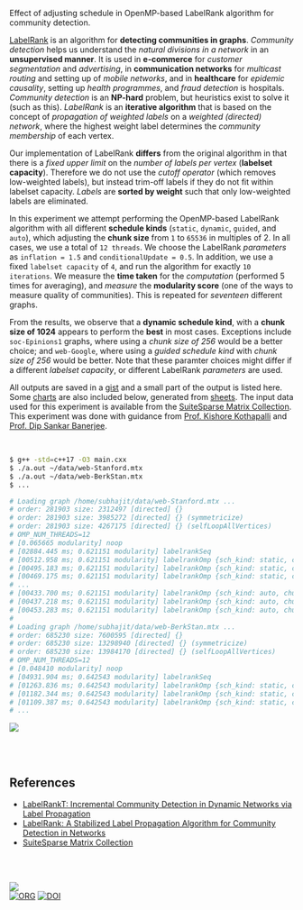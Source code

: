 Effect of adjusting schedule in OpenMP-based LabelRank algorithm for community
detection.

[LabelRank] is an algorithm for **detecting communities in graphs**. *Community*
*detection* helps us understand the *natural divisions in a network* in an
**unsupervised manner**. It is used in **e-commerce** for *customer*
*segmentation* and *advertising*, in **communication networks** for *multicast*
*routing* and setting up of *mobile networks*, and in **healthcare** for
*epidemic causality*, setting up *health programmes*, and *fraud detection* is
hospitals. *Community detection* is an **NP-hard** problem, but heuristics exist
to solve it (such as this). *LabelRank* is an **iterative algorithm** that is
based on the concept of *propagation of weighted labels* on a *weighted*
*(directed) network*, where the highest weight label determines the *community*
*membership* of each vertex.

Our implementation of LabelRank **differs** from the original algorithm in that
there is a *fixed upper limit* on the *number of labels per vertex* (**labelset**
**capacity**). Therefore we do not use the *cutoff operator* (which removes
low-weighted labels), but instead trim-off labels if they do not fit within
labelset capacity. *Labels* are **sorted by weight** such that only low-weighted
labels are eliminated.

In this experiment we attempt performing the OpenMP-based LabelRank algorithm
with all different **schedule kinds** (`static`, `dynamic`, `guided`, and
`auto`), which adjusting the **chunk size** from `1` to `65536` in multiples of
2. In all cases, we use a total of `12 threads`. We choose the LabelRank
*parameters* as `inflation = 1.5` and `conditionalUpdate = 0.5`. In addition, we
use a fixed `labelset capacity` of `4`, and run the algorithm for exactly
`10 iterations`. We measure the **time taken** for the *computation* (performed 5
times for averaging), and *measure* the **modularity score** (one of the ways to
measure quality of communities). This is repeated for *seventeen* different
graphs.

From the results, we observe that a **dynamic schedule kind**, with a **chunk**
**size of 1024** appears to perform the **best** in most cases. Exceptions include
`soc-Epinions1` graphs, where using a *chunk size of 256* would be a better
choice; and `web-Google`, where using a *guided schedule kind* with *chunk size*
*of 256* would be better. Note that these paramter choices might differ if a
different *labelset capacity*, or different LabelRank *parameters* are used.

All outputs are saved in a [gist] and a small part of the output is listed here.
Some [charts] are also included below, generated from [sheets]. The input data
used for this experiment is available from the [SuiteSparse Matrix Collection].
This experiment was done with guidance from [Prof. Kishore Kothapalli] and
[Prof. Dip Sankar Banerjee].

<br>

```bash
$ g++ -std=c++17 -O3 main.cxx
$ ./a.out ~/data/web-Stanford.mtx
$ ./a.out ~/data/web-BerkStan.mtx
$ ...

# Loading graph /home/subhajit/data/web-Stanford.mtx ...
# order: 281903 size: 2312497 [directed] {}
# order: 281903 size: 3985272 [directed] {} (symmetricize)
# order: 281903 size: 4267175 [directed] {} (selfLoopAllVertices)
# OMP_NUM_THREADS=12
# [0.065665 modularity] noop
# [02884.445 ms; 0.621151 modularity] labelrankSeq
# [00512.958 ms; 0.621151 modularity] labelrankOmp {sch_kind: static, chunk_size: 1}
# [00495.183 ms; 0.621151 modularity] labelrankOmp {sch_kind: static, chunk_size: 2}
# [00469.175 ms; 0.621151 modularity] labelrankOmp {sch_kind: static, chunk_size: 4}
# ...
# [00433.700 ms; 0.621151 modularity] labelrankOmp {sch_kind: auto, chunk_size: 16384}
# [00437.218 ms; 0.621151 modularity] labelrankOmp {sch_kind: auto, chunk_size: 32768}
# [00453.283 ms; 0.621151 modularity] labelrankOmp {sch_kind: auto, chunk_size: 65536}
#
# Loading graph /home/subhajit/data/web-BerkStan.mtx ...
# order: 685230 size: 7600595 [directed] {}
# order: 685230 size: 13298940 [directed] {} (symmetricize)
# order: 685230 size: 13984170 [directed] {} (selfLoopAllVertices)
# OMP_NUM_THREADS=12
# [0.048410 modularity] noop
# [04931.904 ms; 0.642543 modularity] labelrankSeq
# [01263.836 ms; 0.642543 modularity] labelrankOmp {sch_kind: static, chunk_size: 1}
# [01182.344 ms; 0.642543 modularity] labelrankOmp {sch_kind: static, chunk_size: 2}
# [01109.387 ms; 0.642543 modularity] labelrankOmp {sch_kind: static, chunk_size: 4}
# ...
```

[![](https://i.imgur.com/cjlysbl.png)][sheetp]

<br>
<br>


## References

- [LabelRankT: Incremental Community Detection in Dynamic Networks via Label Propagation](https://arxiv.org/abs/1305.2006)
- [LabelRank: A Stabilized Label Propagation Algorithm for Community Detection in Networks](https://arxiv.org/abs/1303.0868)
- [SuiteSparse Matrix Collection]

<br>
<br>

[![](https://i.imgur.com/IweIQy2.jpg)](https://www.youtube.com/watch?v=5TtY3Wuet58)<br>
[![ORG](https://img.shields.io/badge/org-puzzlef-green?logo=Org)](https://puzzlef.github.io)
[![DOI](https://zenodo.org/badge/513425848.svg)](https://zenodo.org/badge/latestdoi/513425848)


[Prof. Dip Sankar Banerjee]: https://sites.google.com/site/dipsankarban/
[Prof. Kishore Kothapalli]: https://faculty.iiit.ac.in/~kkishore/
[SuiteSparse Matrix Collection]: https://sparse.tamu.edu
[LabelRank]: https://arxiv.org/abs/1303.0868
[gist]: https://gist.github.com/wolfram77/67e45060f011e72ea4bc8cb4e8db893b
[charts]: https://imgur.com/a/VQVLJgq
[sheets]: https://docs.google.com/spreadsheets/d/17jyI_kXEQXRpk6L3lXJw054xAIPPOJ25EG1ZvdrNFXw/edit?usp=sharing
[sheetp]: https://docs.google.com/spreadsheets/d/e/2PACX-1vQ_XHjLT5Zxc5TI7M2te4ypmxU02kh8SzDzPIwfI6mrmrylPxpqPRpPFp0nWz9BI3jABn0WUc-LAeZ0/pubhtml
